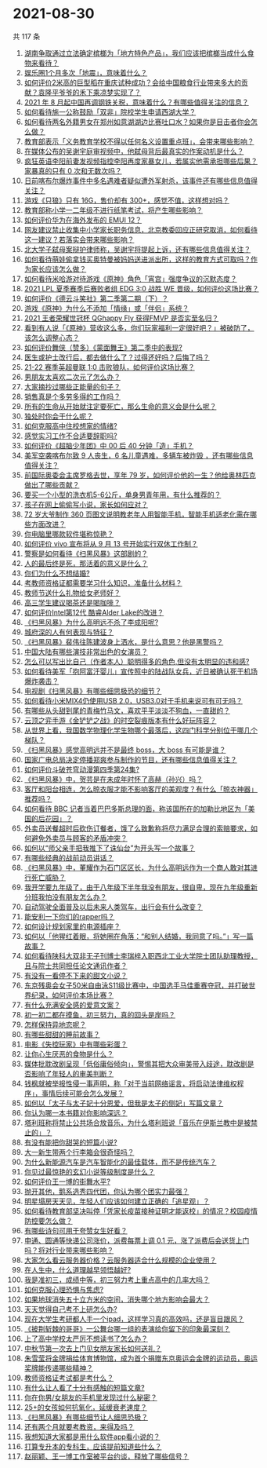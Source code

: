 # 2021-08-30

共 117 条

<!-- BEGIN -->
<!-- 最后更新时间 Mon Aug 30 2021 13:01:40 GMT+0800 (China Standard Time) -->

1. [湖南争取通过立法确定槟榔为「地方特色产品」，我们应该把槟榔当成什么食物来看待？](https://www.zhihu.com/question/483297003)
1. [娱乐圈1个月多次「地震」，意味着什么？](https://www.zhihu.com/question/482974710)
1. [如何评价2米高的巨型稻在重庆试种成功？会给中国粮食行业带来多大的贡献？袁隆平爷爷的禾下乘凉梦实现了？](https://www.zhihu.com/question/483131940)
1. [2021 年 8
   月起中国再调钢铁关税，意味着什么？有哪些值得关注的信息？](https://www.zhihu.com/question/476255112)
1. [如何看待施一公称鼓励「双非」院校学生申请西湖大学？](https://www.zhihu.com/question/482739129)
1. [如何看待两名外籍男女在郑州如意湖湖边比赛吐口水？如果你是目击者你会怎么做？](https://www.zhihu.com/question/483088898)
1. [教育部表示「义务教育学校不得以任何名义设置重点班」，会带来哪些影响？](https://www.zhihu.com/question/483445239)
1. [在媒体公布的吴谢宇庭审视频中，他弑母背后最真实的作案动机是什么？](https://www.zhihu.com/question/483317152)
1. [疯狂英语李阳前妻发视频指控李阳再度家暴女儿，若属实他需承担哪些后果？家暴真的只有 0
   次和无数次吗？](https://www.zhihu.com/question/483398713)
1. [日前喀布尔爆炸事件中多名遇难者疑似遭外军射杀，该事件还有哪些信息值得关注？](https://www.zhihu.com/question/483298458)
1. [游戏《只狼》只有 16G，售价却有
   300+，感觉不值，这样想对吗？](https://www.zhihu.com/question/482197694)
1. [教育部称小学一二年级不进行纸笔考试，将产生哪些影响？](https://www.zhihu.com/question/483444092)
1. [如何评价华为在海外发布的 EMUI 12？](https://www.zhihu.com/question/482787297)
1. [网友建议禁止收集中小学家长职务信息，北京教委回应正研究取消，如何看待这一建议？若落实会带来哪些影响？](https://www.zhihu.com/question/483091803)
1. [北大学子弑母案辩护律师称，吴谢宇将提起上诉，还有哪些信息值得关注？](https://www.zhihu.com/question/483460088)
1. [如何看待萌娃偷拿钱买奥特曼被妈妈送进派出所，这样的教育方式可取吗？作为家长应该怎么做？](https://www.zhihu.com/question/482862359)
1. [如何看待米哈游对待游戏《原神》角色「宵宫」强度争议的沉默态度？](https://www.zhihu.com/question/483227664)
1. [2021 LPL 夏季赛季后赛败者组 EDG 3:0 战胜 WE
   晋级，如何评价这场比赛？](https://www.zhihu.com/question/483313977)
1. [如何评价《德云斗笑社》第二季第二期（下）？](https://www.zhihu.com/question/482900176)
1. [游戏《原神》为什么不添加「情缘」或「伴侣」系统？](https://www.zhihu.com/question/482796763)
1. [2021 王者荣耀世冠杯 QGhappy Fly 获得FMVP
   是否实至名归？](https://www.zhihu.com/question/483202139)
1. [看到有人说「《原神》营收这么多，你们玩家福利一定很好吧？」被破防了，该怎么调整心态？](https://www.zhihu.com/question/482851011)
1. [如何评价舞侠（赞多）《蒙面舞王》第二季中的表现?](https://www.zhihu.com/question/483396473)
1. [医生或护士改行后，都去做什么了？过得还好吗？后悔了吗？](https://www.zhihu.com/question/482976562)
1. [21-22 赛季英超曼联 1:0 击败狼队，如何评价这场比赛？](https://www.zhihu.com/question/483387676)
1. [男朋友太喜欢二次元了怎么办？](https://www.zhihu.com/question/402086093)
1. [大家摘抄过哪些正能量的句子？](https://www.zhihu.com/question/459676066)
1. [销售真是个多劳多得的工作吗？](https://www.zhihu.com/question/468971620)
1. [所有的生命从开始就注定要死亡，那么生命的意义会是什么呢？](https://www.zhihu.com/question/427268907)
1. [独处时你会干什么呢？](https://www.zhihu.com/question/480757776)
1. [如何克服高中住校想家的情绪?](https://www.zhihu.com/question/483399229)
1. [感觉实习工作不合适要辞职吗?](https://www.zhihu.com/question/479155194)
1. [如何评价《超脑少年团》中 00 后 40 分钟「造」手机？](https://www.zhihu.com/question/482985944)
1. [美军空袭喀布尔致 9 人丧生，6 名儿童遇难，多辆车被炸毁
   ，还有哪些信息值得关注？](https://www.zhihu.com/question/483420943)
1. [前国际奥委会主席罗格去世，享年 79
   岁，如何评价他的一生？他给奥林匹克做出了哪些贡献？](https://www.zhihu.com/question/483398733)
1. [要买一个小型的洗衣机5-6公斤，单身男青年用，有什么推荐的？](https://www.zhihu.com/question/380237169)
1. [孩子在网上偷偷写小说，家长如何应对？](https://www.zhihu.com/question/481728272)
1. [72 岁大爷制作 360
   页图文说明教老年人用智能手机，智能手机适老化需在哪些方面改进？](https://www.zhihu.com/question/482575743)
1. [你电脑里哪款软件堪称惊艳？](https://www.zhihu.com/question/479540012)
1. [如何评价 vivo 宣布将从 9 月 13 号开始实行双休工作制？](https://www.zhihu.com/question/483059198)
1. [警察是如何看待《扫黑风暴》这部剧的？](https://www.zhihu.com/question/479189866)
1. [人的最后终是死，那活着的意义是什么？](https://www.zhihu.com/question/483278561)
1. [你们为什么不想结婚?](https://www.zhihu.com/question/470969088)
1. [考教师资格证都需要学习什么知识，准备什么材料？](https://www.zhihu.com/question/466335177)
1. [教师节送什么礼物给女老师好？](https://www.zhihu.com/question/35327890)
1. [高三学生建议喝茶还是喝咖啡？](https://www.zhihu.com/question/482277736)
1. [如何评价Intel第12代 酷睿Alder Lake的改进？](https://www.zhihu.com/question/450424450)
1. [《扫黑风暴》为什么高明远不杀了李成阳呢?](https://www.zhihu.com/question/481047871)
1. [城府深的人有何表现与特征？](https://www.zhihu.com/question/23215621)
1. [《扫黑风暴》裴伟往陈建波身上洒水，是什么意思？他是黑警吗？](https://www.zhihu.com/question/481062531)
1. [中国大陆有哪些演技非常出色的女演员？](https://www.zhihu.com/question/22604275)
1. [怎么可以写出比自己（作者本人）聪明得多的角色,但没有太明显的违和感?](https://www.zhihu.com/question/481319826)
1. [如何看待美军「抱阿富汗婴儿」宣传照中的陆战队女兵，近日被确认死于机场爆炸袭击？](https://www.zhihu.com/question/483251857)
1. [电视剧《扫黑风暴》有哪些细思极恐的细节？](https://www.zhihu.com/question/478362513)
1. [如何看待小米MIX4仍使用USB
   2.0，USB3.0对于手机来说可有可无吗？](https://www.zhihu.com/question/479836276)
1. [有哪些从头甜到尾的青梅竹马文，喜欢平平淡淡不狗血，一直甜的？](https://www.zhihu.com/question/374405076)
1. [云顶之弈手游《金铲铲之战》的时空裂痕版本有什么好玩阵容？](https://www.zhihu.com/question/482542618)
1. [从世界上看，我国数学物理化学生物哪个最落后，这四门科学分别位于哪几个梯队？](https://www.zhihu.com/question/481765585)
1. [《扫黑风暴》感觉高明远并不是最终 boss，大 boss
   有可能是谁？](https://www.zhihu.com/question/478983291)
1. [国家广电总局决定停播郑爽参与制作的节目，还有哪些信息值得关注？](https://www.zhihu.com/question/482824110)
1. [如何评价斗破苍穹动漫第四季第24集?](https://www.zhihu.com/question/483264169)
1. [《扫黑风暴》中，贺芸是在未成年时怀了高赫（孙兴）吗？](https://www.zhihu.com/question/481572621)
1. [客厅和阳台相连，怎么晾衣服才能不影响客厅的美观度？有什么「晾衣神器」推荐吗？](https://www.zhihu.com/question/439715136)
1. [如何看待 BBC
   记者当着巴巴多斯总理的面，称该国所在的加勒比地区为「美国的后花园」？](https://www.zhihu.com/question/482535744)
1. [外卖员送餐超时后砍伤订餐者，饿了么致歉称将尽力满足合理的索赔要求，如何避免外卖员与顾客的矛盾冲突？](https://www.zhihu.com/question/483249348)
1. [如何以“师父亲手把我推下了诛仙台”为开头写一个故事？](https://www.zhihu.com/question/435873943)
1. [有哪些经典的战前动员讲话？](https://www.zhihu.com/question/29337260)
1. [《扫黑风暴》中，董耀作为石门区区长，为什么高明远作为一个商人敢对其进行死亡威胁？](https://www.zhihu.com/question/482376974)
1. [我开学要九年级了，由于八年级下半年我没有朋友，很自卑，现在九年级重新分班我怕没有朋友怎么办？](https://www.zhihu.com/question/483319205)
1. [自动驾驶全面普及以后未来人类驾车，出行会有什么改变？](https://www.zhihu.com/question/455066247)
1. [能安利一下你们的rapper吗？](https://www.zhihu.com/question/477782137)
1. [如何设计规划家里的电源插座？](https://www.zhihu.com/question/25740178)
1. [如何以「他猩红着眼，将她圈在角落：“和别人结婚，我同意了吗。”」写一篇故事？](https://www.zhihu.com/question/482370263)
1. [如何看待陕科大双非无子刊博士李瑞梓入职西北工业大学院士团队助理教授，且与院士共同担任论文通讯作者？](https://www.zhihu.com/question/481401794)
1. [有没有一看停不下来的甜文小说？](https://www.zhihu.com/question/467051073)
1. [东京残奥会女子50米自由泳S11级比赛中，中国选手马佳重赛夺冠，并打破世界纪录，如何评价本场比赛？](https://www.zhihu.com/question/483337330)
1. [有什么充满安全感的爱意文案？](https://www.zhihu.com/question/449168406)
1. [初一初二都在摸鱼，初三努力，真的回头是岸吗？](https://www.zhihu.com/question/475370563)
1. [怎样保持异地恋呢？](https://www.zhihu.com/question/320694344)
1. [有哪些甜甜的睡前故事？](https://www.zhihu.com/question/56998947)
1. [电影《失控玩家》中有哪些彩蛋？](https://www.zhihu.com/question/482939615)
1. [让你心生厌恶的食物是什么？](https://www.zhihu.com/question/468990798)
1. [媒体批耽改剧呈现「低俗庸俗倾向」，警惕其把大众审美带入歧途，耽改剧是否影响了年轻人的审美判断？](https://www.zhihu.com/question/482668848)
1. [钱枫就被举报性侵一事声明，称「对于当前网络谣言，将启动法律维权程序」，事情后续可能会怎么发展？](https://www.zhihu.com/question/482867319)
1. [如何以「太子与太子妃十分恩爱，但我是太子的侧妃」写篇文章？](https://www.zhihu.com/question/443793653)
1. [你认为哪一本书籍对你影响深远？](https://www.zhihu.com/question/417804739)
1. [塔利班称将禁止公共场合放音乐，为什么塔利班说「音乐在伊斯兰教中是被禁止的」？](https://www.zhihu.com/question/482658179)
1. [有没有能把你甜哭的短篇小说?](https://www.zhihu.com/question/333114370)
1. [大一新生带两个行李箱会很奇怪吗？](https://www.zhihu.com/question/479066055)
1. [为什么新能源汽车是汽车智能化的最佳载体，而不是传统汽车？](https://www.zhihu.com/question/264682841)
1. [你见过最惊艳的玄幻小说等级制度是什么？](https://www.zhihu.com/question/380047941)
1. [如何评价王一博的街舞水平?](https://www.zhihu.com/question/409700681)
1. [抛开其他，鹅系选秀四代团，你认为哪个团实力最强？](https://www.zhihu.com/question/458005463)
1. [明星塌房天天见，年轻人们应该如何建立正确的「追星观」？](https://www.zhihu.com/question/482872443)
1. [如何看待教育部坚决叫停「凭家长疫苗接种证明才能返校」的情况？校园疫情防控要怎么做？](https://www.zhihu.com/question/482841843)
1. [有哪些诗句可用于夸赞女生好看？](https://www.zhihu.com/question/432063155)
1. [申通、圆通等快递公司涨价，派费每票上调 0.1
   元，涨了派费后会送货上门吗？将对行业带来哪些影响？](https://www.zhihu.com/question/483248967)
1. [大家怎么看云服务器价格？云服务器适合什么规模的企业使用？](https://www.zhihu.com/question/64855680)
1. [在人生中，什么道理越早领悟越好?](https://www.zhihu.com/question/447305045)
1. [我是准初三，成绩中等，初三努力考上重点高中的几率大吗？](https://www.zhihu.com/question/483144862)
1. [如何克服心理恐惧与焦虑?](https://www.zhihu.com/question/36666539)
1. [如果地球消失五十立方米的空间，消失哪个地方影响会最大？](https://www.zhihu.com/question/473483252)
1. [天天觉得自己考不上研怎么办?](https://www.zhihu.com/question/480419288)
1. [现在大学生考研都人手一个ipad，这样学习真的高效吗，还是盲目跟风？](https://www.zhihu.com/question/330048454)
1. [《披荆斩棘的哥哥》一公舞台哪一组的表演给你留下的印象最深刻？](https://www.zhihu.com/question/482586049)
1. [上了高中学校太严厉不想读书了怎么办？](https://www.zhihu.com/question/483094358)
1. [中秋节第一次去上门见女朋友家长如何送礼？](https://www.zhihu.com/question/25152142)
1. [朱雪莹将金牌捐给体育博物馆，成为首个捐赠东京奥运会金牌的运动员，奥运奖牌能传递哪些精神？](https://www.zhihu.com/question/483255918)
1. [教师资格证考试都是考什么？](https://www.zhihu.com/question/314936018)
1. [有什么让人看了十分有感触的短篇文章?](https://www.zhihu.com/question/346711132)
1. [你在你男/女朋友的手机里发现过什么秘密？](https://www.zhihu.com/question/309282780)
1. [25+的女孩如何抗氧化，延缓衰老速度？](https://www.zhihu.com/question/36068041)
1. [《扫黑风暴》有哪些细节让人细思恐极？](https://www.zhihu.com/question/478914926)
1. [还有两个月就要考教资，来得及吗？](https://www.zhihu.com/question/481521475)
1. [我想知道大家都是用什么软件app看小说的？](https://www.zhihu.com/question/349653491)
1. [打算专升本的专科生，应该提前知道些什么？](https://www.zhihu.com/question/369121118)
1. [赵丽颖、王一博工作室被平台约谈，释放了哪些信号？](https://www.zhihu.com/question/483066284)

<!-- END -->
